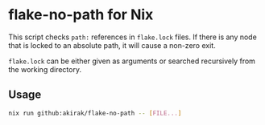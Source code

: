 # flake-no-path for Nix

This script checks `path:` references in `flake.lock` files. If there is any node that is locked to an absolute path, it will cause a non-zero exit.

`flake.lock` can be either given as arguments or searched recursively from the working directory.

## Usage

```sh
nix run github:akirak/flake-no-path -- [FILE...]
```
